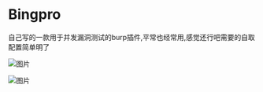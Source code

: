 # Bingpro
自己写的一款用于并发漏洞测试的burp插件,平常也经常用,感觉还行吧需要的自取
配置简单明了

![图片](https://github.com/user-attachments/assets/ccd632e7-8b1e-48c2-8bc9-d798ee2658fa)

![图片](https://github.com/user-attachments/assets/13c0f31a-dfc1-434f-9442-e45ebfa4b0b3)
